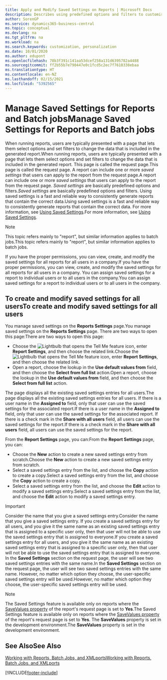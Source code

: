 ```yaml
---
title: Apply and Modify Saved Settings on Reports | Microsoft Docs
description: Describes using predefined options and filters to customise a report, and to generate the correct data.
author: SorenGP
ms.service: dynamics365-business-central
ms.topic: conceptual
ms.devlang: na
ms.tgt_pltfrm: na
ms.workload: na
ms.search.keywords: customization, personalization
ms.date: 10/01/2020
ms.author: edupont
ms.openlocfilehash: 70b3f391c141aa53dcef258a131d6395782a4488
ms.sourcegitcommit: ff2b55b7e790447e0c1fcd5c2ec7f7610338ebaa
ms.translationtype: HT
ms.contentlocale: en-NZ
ms.lasthandoff: 02/15/2021
ms.locfileid: "5392565"
---
```

# <a name="manage-saved-settings-for-reports-and-batch-jobs"></a><span data-ttu-id="d5e3c-103">Manage Saved Settings for Reports and Batch jobs</span><span class="sxs-lookup"><span data-stu-id="d5e3c-103">Manage Saved Settings for Reports and Batch jobs</span></span>
<span data-ttu-id="d5e3c-104">When running reports, users are typically presented with a page that lets them select options and set filters to change the data that is included in the generated report.</span><span class="sxs-lookup"><span data-stu-id="d5e3c-104">When running reports, users are typically presented with a page that lets them select options and set filters to change the data that is included in the generated report.</span></span> <span data-ttu-id="d5e3c-105">This page is called the request page.</span><span class="sxs-lookup"><span data-stu-id="d5e3c-105">This page is called the request page.</span></span> <span data-ttu-id="d5e3c-106">A report can include one or more *saved settings* that users can apply to the report from the request page.</span><span class="sxs-lookup"><span data-stu-id="d5e3c-106">A report can include one or more *saved settings* that users can apply to the report from the request page.</span></span> <span data-ttu-id="d5e3c-107">*Saved settings* are basically predefined options and filters.</span><span class="sxs-lookup"><span data-stu-id="d5e3c-107">*Saved settings* are basically predefined options and filters.</span></span> <span data-ttu-id="d5e3c-108">Using saved settings is a fast and reliable way to consistently generate reports that contain the correct data.</span><span class="sxs-lookup"><span data-stu-id="d5e3c-108">Using saved settings is a fast and reliable way to consistently generate reports that contain the correct data.</span></span> <span data-ttu-id="d5e3c-109">For more information, see [Using Saved Settings](ui-work-report.md#SavedSettings).</span><span class="sxs-lookup"><span data-stu-id="d5e3c-109">For more information, see [Using Saved Settings](ui-work-report.md#SavedSettings).</span></span>

> [!NOTE]
> <span data-ttu-id="d5e3c-110">This topic refers mainly to "report", but similar information applies to batch jobs.</span><span class="sxs-lookup"><span data-stu-id="d5e3c-110">This topic refers mainly to "report", but similar information applies to batch jobs.</span></span>

<span data-ttu-id="d5e3c-111">If you have the proper permissions, you can view, create, and modify the saved settings for all reports for all users in a company.</span><span class="sxs-lookup"><span data-stu-id="d5e3c-111">If you have the proper permissions, you can view, create, and modify the saved settings for all reports for all users in a company.</span></span> <span data-ttu-id="d5e3c-112">You can assign saved settings for a report to individual users or to all users in the company.</span><span class="sxs-lookup"><span data-stu-id="d5e3c-112">You can assign saved settings for a report to individual users or to all users in the company.</span></span>

<!--
## Apply saved settings to a report
1. Open the report.

   The request page appears.    
2. In the **Saved Settings** section of the page, set the **Name** field  to the saved settings that you want to use.

   The **Saved Settings** section only appears if the report has been run before or if there are existing saved settings entries. The saved settings entry called **Last used options and filters** is always available. These settings are the option and filter values that were used the last time you ran the report.

-->

## <a name="to-create-and-modify-saved-settings-for-all-users"></a><span data-ttu-id="d5e3c-113">To create and modify saved settings for all users</span><span class="sxs-lookup"><span data-stu-id="d5e3c-113">To create and modify saved settings for all users</span></span>
<span data-ttu-id="d5e3c-114">You manage saved settings on the **Reports Settings** page.</span><span class="sxs-lookup"><span data-stu-id="d5e3c-114">You manage saved settings on the **Reports Settings** page.</span></span> <span data-ttu-id="d5e3c-115">There are two ways to open this page:</span><span class="sxs-lookup"><span data-stu-id="d5e3c-115">There are two ways to open this page:</span></span>
-   <span data-ttu-id="d5e3c-116">Choose the ![Lightbulb that opens the Tell Me feature](media/ui-search/search_small.png "Tell me what you want to do") icon, enter **Report Settings**, and then choose the related link.</span><span class="sxs-lookup"><span data-stu-id="d5e3c-116">Choose the ![Lightbulb that opens the Tell Me feature](media/ui-search/search_small.png "Tell me what you want to do") icon, enter **Report Settings**, and then choose the related link.</span></span>
-   <span data-ttu-id="d5e3c-117">Open a report, choose the lookup in the **Use default values from** field, and then choose the **Select from full list** action.</span><span class="sxs-lookup"><span data-stu-id="d5e3c-117">Open a report, choose the lookup in the **Use default values from** field, and then choose the **Select from full list** action.</span></span>

<span data-ttu-id="d5e3c-118">The page displays all the existing saved settings entries for all users.</span><span class="sxs-lookup"><span data-stu-id="d5e3c-118">The page displays all the existing saved settings entries for all users.</span></span> <span data-ttu-id="d5e3c-119">If there is a user name in the **Assigned to** field, only that user can use the saved settings for the associated report.</span><span class="sxs-lookup"><span data-stu-id="d5e3c-119">If there is a user name in the **Assigned to** field, only that user can use the saved settings for the associated report.</span></span> <span data-ttu-id="d5e3c-120">If there is a check mark in the **Share with all users** field, all users can use the saved settings for the report.</span><span class="sxs-lookup"><span data-stu-id="d5e3c-120">If there is a check mark in the **Share with all users** field, all users can use the saved settings for the report.</span></span>

<span data-ttu-id="d5e3c-121">From the **Report Settings** page, you can:</span><span class="sxs-lookup"><span data-stu-id="d5e3c-121">From the **Report Settings** page, you can:</span></span>
-   <span data-ttu-id="d5e3c-122">Choose the **New** action to create a new saved settings entry from scratch.</span><span class="sxs-lookup"><span data-stu-id="d5e3c-122">Choose the **New** action to create a new saved settings entry from scratch.</span></span>
-   <span data-ttu-id="d5e3c-123">Select a saved settings entry from the list, and choose the **Copy** action to create a copy.</span><span class="sxs-lookup"><span data-stu-id="d5e3c-123">Select a saved settings entry from the list, and choose the **Copy** action to create a copy.</span></span>
-   <span data-ttu-id="d5e3c-124">Select a saved settings entry from the list, and choose the **Edit** action to modify a saved settings entry.</span><span class="sxs-lookup"><span data-stu-id="d5e3c-124">Select a saved settings entry from the list, and choose the **Edit** action to modify a saved settings entry.</span></span>

> [!Important]
> <span data-ttu-id="d5e3c-125">Consider the name that you give a saved settings entry.</span><span class="sxs-lookup"><span data-stu-id="d5e3c-125">Consider the name that you give a saved settings entry.</span></span> <span data-ttu-id="d5e3c-126">If you create a saved settings entry for all users, and you give it the same name as an existing saved settings entry that is assigned to a specific user only, then that user will not be able to use the saved settings entry that is assigned to everyone.</span><span class="sxs-lookup"><span data-stu-id="d5e3c-126">If you create a saved settings entry for all users, and you give it the same name as an existing saved settings entry that is assigned to a specific user only, then that user will not be able to use the saved settings entry that is assigned to everyone.</span></span>  <span data-ttu-id="d5e3c-127">In the **Saved Settings** section on the request page, the user will see two saved settings entries with the same name.</span><span class="sxs-lookup"><span data-stu-id="d5e3c-127">In the **Saved Settings** section on the request page, the user will see two saved settings entries with the same name.</span></span> <span data-ttu-id="d5e3c-128">However, no matter which option they choose, the user-specific saved settings entry will be used.</span><span class="sxs-lookup"><span data-stu-id="d5e3c-128">However, no matter which option they choose, the user-specific saved settings entry will be used.</span></span>

> [!NOTE]
> <span data-ttu-id="d5e3c-129">The Saved Settings feature is available only on reports where the [SaveValues property](/dynamics365/business-central/dev-itpro/developer/properties/devenv-savevalues-property) of the report's request page is set to **Yes**.</span><span class="sxs-lookup"><span data-stu-id="d5e3c-129">The Saved Settings feature is available only on reports where the [SaveValues property](/dynamics365/business-central/dev-itpro/developer/properties/devenv-savevalues-property) of the report's request page is set to **Yes**.</span></span> <span data-ttu-id="d5e3c-130">The **SaveValues** property is set in the development environment.</span><span class="sxs-lookup"><span data-stu-id="d5e3c-130">The **SaveValues** property is set in the development environment.</span></span>  

## <a name="see-also"></a><span data-ttu-id="d5e3c-131">See Also</span><span class="sxs-lookup"><span data-stu-id="d5e3c-131">See Also</span></span>
[<span data-ttu-id="d5e3c-132">Working with Reports, Batch Jobs, and XMLports</span><span class="sxs-lookup"><span data-stu-id="d5e3c-132">Working with Reports, Batch Jobs, and XMLports</span></span>](ui-work-report.md)  


[!INCLUDE[footer-include](includes/footer-banner.md)]